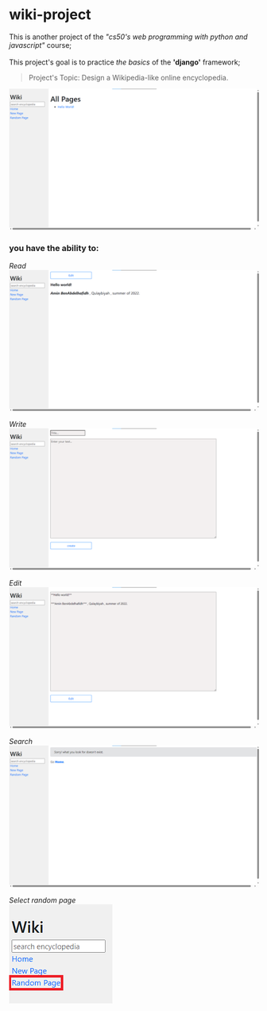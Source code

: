 # wiki-project
This is another project of the *"cs50's web programming with python and javascript"* course;\
\
This project's goal is to practice *the basics* of the __'django'__ framework;

>Project's Topic: Design a Wikipedia-like online encyclopedia.

![wiki_project](https://github.com/Amin-benabdelhafidh/wiki-project/blob/main/img2.png?raw=true)

### you have the ability to:

*Read*
![reading](https://github.com/Amin-benabdelhafidh/wiki-project/blob/main/img3.png?raw=true)

*Write*
![writing](https://github.com/Amin-benabdelhafidh/wiki-project/blob/main/img4.png?raw=true)

*Edit*
![Editing](https://github.com/Amin-benabdelhafidh/wiki-project/blob/main/img5.png?raw=true)

*Search*
![Searching](https://github.com/Amin-benabdelhafidh/wiki-project/blob/main/img1.png?raw=true)

*Select* *random* *page* \
![Selecting_random](https://github.com/Amin-benabdelhafidh/wiki-project/blob/main/img6.png?raw=true)


